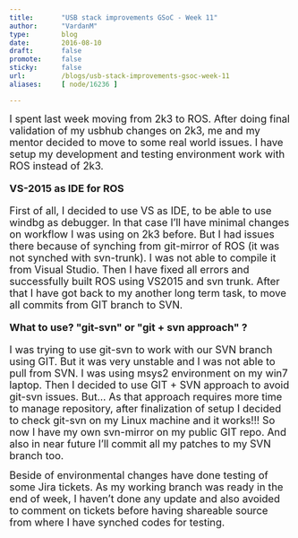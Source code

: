 ```yaml
---
title:       "USB stack improvements GSoC - Week 11"
author:      "VardanM"
type:        blog
date:        2016-08-10
draft:       false
promote:     false
sticky:      false
url:         /blogs/usb-stack-improvements-gsoc-week-11
aliases:     [ node/16236 ]

---
```


<p><span style="font-size: 18px;">I spent last week moving from 2k3 to ROS. After doing final validation of my usbhub changes on 2k3, me and my mentor decided to move to some real world issues. I have setup my development and testing environment work with ROS instead of 2k3.</span></p>
<h4><span style="font-size:18px;">VS-2015 as IDE for ROS</span></h4>
<p><span style="font-size: 18px;">First of all, I decided to use VS as IDE, to be able to use windbg as debugger. In that case I’ll have minimal changes on workflow I was using on 2k3 before. But I had issues there because of synching from git-mirror of ROS (it was not synched with svn-trunk). I was not able to compile it from Visual Studio. Then I have fixed all errors and successfully built ROS using VS2015 and svn trunk. After that I have got back to my another long term task, to move all commits from GIT branch to SVN.</span></p>
<h4><span style="font-size: 18px;">What to use? "git-svn" or "git + svn approach" ?</span></h4>
<p><span style="font-size:18px;">I was trying to use git-svn to work with our SVN branch using GIT. But it was very unstable and I was not able to pull from SVN. I was using msys2 environment on my win7 laptop. Then I decided to use GIT + SVN approach to avoid git-svn issues. But… As that approach requires more time to manage repository, after finalization of setup I decided to check git-svn on my Linux machine and it works!!! So now I have my own svn-mirror on my public GIT repo. And also in near future I’ll commit all my patches to my SVN branch too.</span></p>
<p><span style="font-size:18px;">Beside of environmental changes have done testing of some Jira tickets. As my working branch was ready in the end of week, I haven’t done any update and also avoided to comment on tickets before having shareable source from where I have synched codes for testing.</span></p>
<p>&nbsp;</p>

